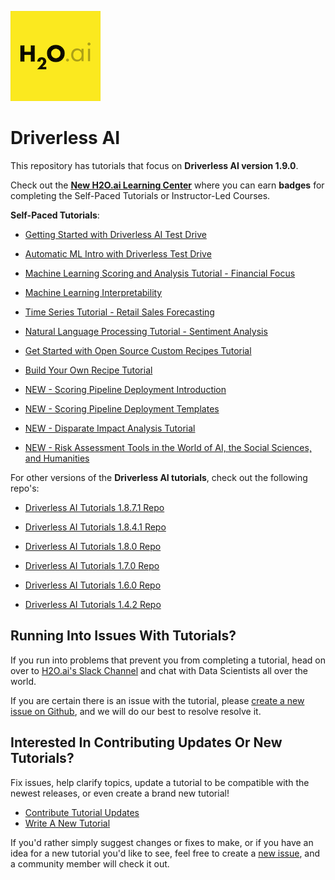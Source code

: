 ![h2o-ai-logo-plain](https://github.com/h2oai/tutorials/blob/master/.github/h2o-ai-logo-plain.png)


# Driverless AI

This repository has tutorials that focus on **Driverless AI version 1.9.0**.

Check out the [**New H2O.ai Learning Center**](https://training.h2o.ai/) where you can earn **badges** for completing the Self-Paced Tutorials or Instructor-Led Courses. 

**Self-Paced Tutorials**:

- [Getting Started with Driverless AI Test Drive](https://training.h2o.ai/products/tutorial-0-getting-started-with-driverless-ai-test-drive)

- [Automatic ML Intro with Driverless Test Drive](https://training.h2o.ai/products/tutorial-1a-automatic-machine-learning-introduction-with-driverless-ai)

- [Machine Learning Scoring and Analysis Tutorial - Financial Focus](https://training.h2o.ai/products/tutorial-1b-machine-learning-experiment-scoring-and-analysis-tutorial-financial-focus)

- [Machine Learning Interpretability](https://training.h2o.ai/products/tutorial-1c-machine-learning-interpretability-tutorial)

- [Time Series Tutorial - Retail Sales Forecasting](https://training.h2o.ai/products/tutorial-2a-time-series-recipe-tutorial-retail-sales-forecasting)

- [Natural Language Processing Tutorial - Sentiment Analysis](https://training.h2o.ai/products/tutorial-2b-natural-language-processing-tutorial-sentiment-analysis)

- [Get Started with Open Source Custom Recipes Tutorial](https://training.h2o.ai/products/tutorial-3a-get-started-with-open-source-custom-recipes-tutorial)

- [Build Your Own Recipe Tutorial](https://training.h2o.ai/products/tutorial-3b-build-your-own-custom-recipe-tutorial)

- [NEW - Scoring Pipeline Deployment Introduction](https://training.h2o.ai/products/tutorial-4a-scoring-pipeline-deployment-introduction)

- [NEW - Scoring Pipeline Deployment Templates](https://training.h2o.ai/products/tutorial-4b-scoring-pipeline-deployment-templates)

- [NEW - Disparate Impact Analysis Tutorial](https://training.h2o.ai/products/tutorial-5a-disparate-impact-analysis-tutorial)

- [NEW - Risk Assessment Tools in the World of AI, the Social Sciences, and Humanities](https://training.h2o.ai/products/tutorial-5b-risk-assessment-tools-in-the-world-of-ai-the-social-sciences-and-humanities)

For other versions of the **Driverless AI tutorials**, check out the following repo's:

- [Driverless AI Tutorials 1.8.7.1 Repo](https://github.com/h2oai/tutorials/tree/1.8.7.1/Driverless%20AI)

- [Driverless AI Tutorials 1.8.4.1 Repo](https://github.com/h2oai/tutorials/tree/1.8.4.1/Driverless%20AI)

- [Driverless AI Tutorials 1.8.0 Repo](https://github.com/h2oai/tutorials/tree/1.8.0/DriverlessAI)

- [Driverless AI Tutorials 1.7.0 Repo](https://github.com/h2oai/tutorials/tree/1.7.0/DriverlessAI)

- [Driverless AI Tutorials 1.6.0 Repo](https://github.com/h2oai/tutorials/tree/1.6.0/DriverlessAI)

- [Driverless AI Tutorials 1.4.2 Repo](https://github.com/h2oai/tutorials/tree/1.4.2/DriverlessAI)

## Running Into Issues With Tutorials?

If you run into problems that prevent you from completing a tutorial, head on over to [H2O.ai's Slack Channel](https://www.h2o.ai/slack-community/) and chat with Data Scientists all over the world.

If you are certain there is an issue with the tutorial, please [create a new issue on Github](https://github.com/h2oai/tutorials/issues), and we will do our best to resolve resolve it.

## Interested In Contributing Updates Or New Tutorials?

Fix issues, help clarify topics, update a tutorial to be compatible with the newest releases, or even create a brand new tutorial!

- [Contribute Tutorial Updates](https://github.com/h2oai/tutorials/blob/master/.github/contribute-tutorial-updates.md)
- [Write A New Tutorial](https://github.com/h2oai/tutorials/wiki/Write-a-New-Tutorial)

If you'd rather simply suggest changes or fixes to make, or if you have an idea for a new tutorial you'd like to see, feel free to create a [new issue](https://github.com/h2oai/tutorials/issues), and a community member will check it out.
